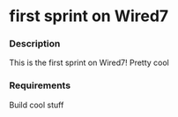 # first sprint on Wired7

### Description
This is the first sprint on Wired7!  Pretty cool

### Requirements
Build cool stuff
